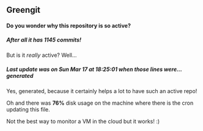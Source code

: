 ## Greengit

#### Do you wonder why this repository is so active?

##### After all it has 1145 commits!

But is it *really* active? Well...

##### Last update was on Sun Mar 17 at 18:25:01 when those lines were... generated

Yes, generated, because it certainly helps a lot to have such an active repo!

Oh and there was **76%** disk usage on the machine
where there is the cron updating this file.

Not the best way to monitor a VM in the cloud but it works! :)
